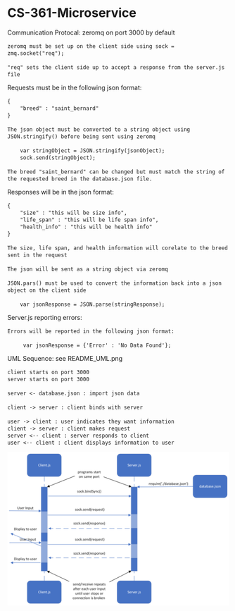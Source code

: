 # CS-361-Microservice
 
Communication Protocal: zeromq on port 3000 by default

    zeromq must be set up on the client side using sock = zmq.socket("req");

    "req" sets the client side up to accept a response from the server.js file



Requests must be in the following json format:

    {
        "breed" : "saint_bernard"
    }

    The json object must be converted to a string object using JSON.stringify() before being sent using zeromq

        var stringObject = JSON.stringify(jsonObject);
        sock.send(stringObject);

    The breed "saint_bernard" can be changed but must match the string of the requested breed in the database.json file.



Responses will be in the json format:

    {
        "size" : "this will be size info",
        "life_span" : "this will be life span info",
        "health_info" : "this will be health info"
    }

    The size, life span, and health information will corelate to the breed sent in the request

    The json will be sent as a string object via zeromq

    JSON.pars() must be used to convert the information back into a json object on the client side

        var jsonResponse = JSON.parse(stringResponse);



Server.js reporting errors:

    Errors will be reported in the following json format: 

         var jsonResponse = {'Error' : 'No Data Found'};



UML Sequence: see README_UML.png

    client starts on port 3000
    server starts on port 3000

    server <- database.json : import json data

    client -> server : client binds with server

    user -> client : user indicates they want information
    client -> server : client makes request
    server <-- client : server responds to client
    user <-- client : client displays information to user


![alt text](https://github.com/rschwende/CS-361-Microservice/blob/main/README_UML.png)

